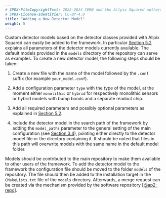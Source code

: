 ```yaml
---
# SPDX-FileCopyrightText: 2022-2024 CERN and the Allpix Squared authors
# SPDX-License-Identifier: CC-BY-4.0
title: "Adding a New Detector Model"
weight: 5
---
```


Custom detector models based on the detector classes provided with Allpix Squared can easily be added to the framework. In
particular [Section 5.2](../05_geometry_detectors/02_models.md) explains all parameters of the
detector models currently available. The default models provided in the `models` directory of the repository can serve as
examples. To create a new detector model, the following steps should be taken:

1. Create a new file with the name of the model followed by the `.conf` suffix (for example `your_model.conf`).

2. Add a configuration parameter `type` with the type of the model, at the moment either `monolithic` or `hybrid` for
   respectively monolithic sensors or hybrid models with bump bonds and a separate readout chip.

3. Add all required parameters and possibly optional parameters as explained in
   [Section 5.2](../05_geometry_detectors/02_models.md).

4. Include the detector model in the search path of the framework by adding the `model_paths` parameter to the general
   setting of the main configuration (see [Section 3.4](../03_getting_started/04_framework_parameters.md)), pointing either
   directly to the detector model file or the directory containing it. It should be noted that files in this path will
   overwrite models with the same name in the default model folder.

Models should be contributed to the main repository to make them available to other users of the framework. To add the
detector model to the framework the configuration file should be moved to the folder `models` of the repository. The file
should then be added to the installation target in the `CMakeLists.txt` file of the `models` directory. Afterwards, a merge
request can be created via the mechanism provided by the software repository \[[@ap2-repo]\].


[@ap2-repo]: https://gitlab.cern.ch/allpix-squared/allpix-squared
